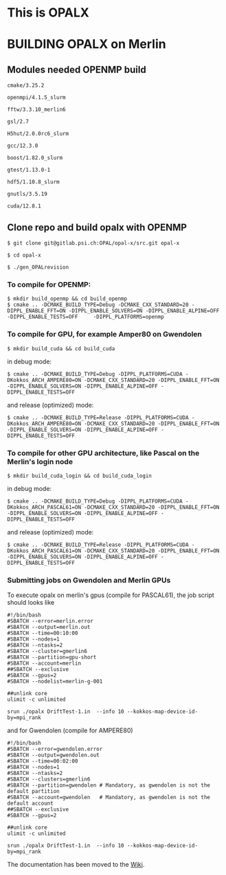 # This is OPALX


# BUILDING OPALX on Merlin


## Modules needed OPENMP build

```
cmake/3.25.2

openmpi/4.1.5_slurm

fftw/3.3.10_merlin6    

gsl/2.7                

H5hut/2.0.0rc6_slurm

gcc/12.3.0             

boost/1.82.0_slurm     

gtest/1.13.0-1         

hdf5/1.10.8_slurm     

gnutls/3.5.19

cuda/12.8.1
```



## Clone repo and build opalx with OPENMP 

```
$ git clone git@gitlab.psi.ch:OPAL/opal-x/src.git opal-x

$ cd opal-x

$ ./gen_OPALrevision
```


### To compile for OPENMP:
```
$ mkdir build_openmp && cd build_openmp
$ cmake .. -DCMAKE_BUILD_TYPE=Debug -DCMAKE_CXX_STANDARD=20 -DIPPL_ENABLE_FFT=ON -DIPPL_ENABLE_SOLVERS=ON -DIPPL_ENABLE_ALPINE=OFF -DIPPL_ENABLE_TESTS=OFF     -DIPPL_PLATFORMS=openmp
```


### To compile for GPU, for example Amper80 on Gwendolen
```
$ mkdir build_cuda && cd build_cuda
```

in debug mode:

```
$ cmake .. -DCMAKE_BUILD_TYPE=Debug -DIPPL_PLATFORMS=CUDA -DKokkos_ARCH_AMPERE80=ON -DCMAKE_CXX_STANDARD=20 -DIPPL_ENABLE_FFT=ON  -DIPPL_ENABLE_SOLVERS=ON -DIPPL_ENABLE_ALPINE=OFF -DIPPL_ENABLE_TESTS=OFF
```

and release (optimized) mode:
```
$ cmake .. -DCMAKE_BUILD_TYPE=Release -DIPPL_PLATFORMS=CUDA -DKokkos_ARCH_AMPERE80=ON -DCMAKE_CXX_STANDARD=20 -DIPPL_ENABLE_FFT=ON  -DIPPL_ENABLE_SOLVERS=ON -DIPPL_ENABLE_ALPINE=OFF -DIPPL_ENABLE_TESTS=OFF
```

### To compile for other GPU architecture, like Pascal on the Merlin's login node
```
$ mkdir build_cuda_login && cd build_cuda_login
```

in debug mode:

```
$ cmake .. -DCMAKE_BUILD_TYPE=Debug -DIPPL_PLATFORMS=CUDA -DKokkos_ARCH_PASCAL61=ON -DCMAKE_CXX_STANDARD=20 -DIPPL_ENABLE_FFT=ON  -DIPPL_ENABLE_SOLVERS=ON -DIPPL_ENABLE_ALPINE=OFF -DIPPL_ENABLE_TESTS=OFF
```

and release (optimized) mode:
```
$ cmake .. -DCMAKE_BUILD_TYPE=Release -DIPPL_PLATFORMS=CUDA -DKokkos_ARCH_PASCAL61=ON -DCMAKE_CXX_STANDARD=20 -DIPPL_ENABLE_FFT=ON  -DIPPL_ENABLE_SOLVERS=ON -DIPPL_ENABLE_ALPINE=OFF -DIPPL_ENABLE_TESTS=OFF
```

### Submitting jobs on Gwendolen and Merlin GPUs
To execute opalx on merlin's gpus (compile for PASCAL61), the job script should looks like
```
#!/bin/bash
#SBATCH --error=merlin.error
#SBATCH --output=merlin.out
#SBATCH --time=00:10:00
#SBATCH --nodes=1
#SBATCH --ntasks=2
#SBATCH --cluster=gmerlin6
#SBATCH --partition=gpu-short
#SBATCH --account=merlin
##SBATCH --exclusive
#SBATCH --gpus=2
#SBATCH --nodelist=merlin-g-001

##unlink core
ulimit -c unlimited

srun ./opalx DriftTest-1.in  --info 10 --kokkos-map-device-id-by=mpi_rank
```

and for Gwendolen (compile for AMPERE80)
```
#!/bin/bash
#SBATCH --error=gwendolen.error
#SBATCH --output=gwendolen.out
#SBATCH --time=00:02:00
#SBATCH --nodes=1
#SBATCH --ntasks=2
#SBATCH --clusters=gmerlin6
#SBATCH --partition=gwendolen # Mandatory, as gwendolen is not the default partition
#SBATCH --account=gwendolen   # Mandatory, as gwendolen is not the default account
##SBATCH --exclusive
#SBATCH --gpus=2

##unlink core
ulimit -c unlimited

srun ./opalx DriftTest-1.in  --info 10 --kokkos-map-device-id-by=mpi_rank
```

The documentation has been moved to the [Wiki](https://gitlab.psi.ch/OPAL/src/wikis/home).
